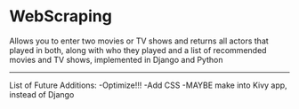 # WebScraping
Allows you to enter two movies or TV shows and returns all actors that played in both, along with who they played and a list of recommended movies and TV shows, implemented in Django and Python

---

List of Future Additions:
-Optimize!!!
-Add CSS
-MAYBE make into Kivy app, instead of Django